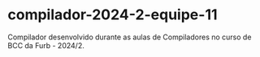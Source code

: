 # compilador-2024-2-equipe-11
Compilador desenvolvido durante as aulas de Compiladores no curso de BCC da Furb - 2024/2.
